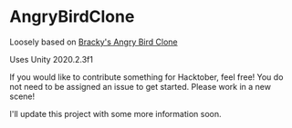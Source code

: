 # AngryBirdClone

Loosely based on [Bracky's Angry Bird Clone](https://www.youtube.com/watch?v=QM8M0RainRI)

Uses Unity 2020.2.3f1

If you would like to contribute something for Hacktober, feel free! You do not need to be assigned an issue to get started. Please work in a new scene!  
  
I'll update this project with some more information soon. 
